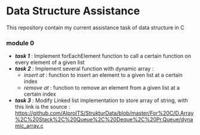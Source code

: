 # Data Structure Assistance
This repository contain my current assistance task of data structure in C

### module 0
- **_task 1_** : Implement forEachElement function to call a certain function on every element of a given list
- **_task 2_** : Implement several function with dynamic array :
  - _insert at_ : function to insert an element to a given list at a certain index
  - _remove at_ : function to remove an element from a given list at a certain index
- **_task 3_** : Modify Linked list implementation to store array of string, with this link is the source : https://github.com/AlproITS/StrukturData/blob/master/For%20C/D.Array%2C%20Stack%2C%20Queue%2C%20Deque%2C%20Pr.Queue/dynamic_array.c
    